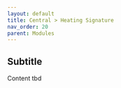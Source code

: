 ```yaml
---
layout: default
title: Central > Heating Signature
nav_order: 20
parent: Modules
---
```


## Subtitle
Content tbd